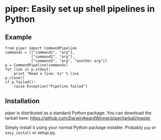 # piper: Easily set up shell pipelines in Python

## Example

    from piper import CommandPipeline
    commands = [["command1", "arg"],
                ["command2", "arg"],
                ["command3", "arg", "another arg"]]
    p = CommandPipeline(commands)
    for line in p.stdout:
        print "Read a line: %s" % line
    p.close()
    if p.failed():
        raise Exception("Pipeline failed")

## Installation

piper is distributed as a standard Python package. You can download
the tarball here: https://github.com/DarwinAwardWinner/piper/tarball/master

Simply install it using your normal Python package installer. Probably
`pip` or `easy_install` or setup.py.

